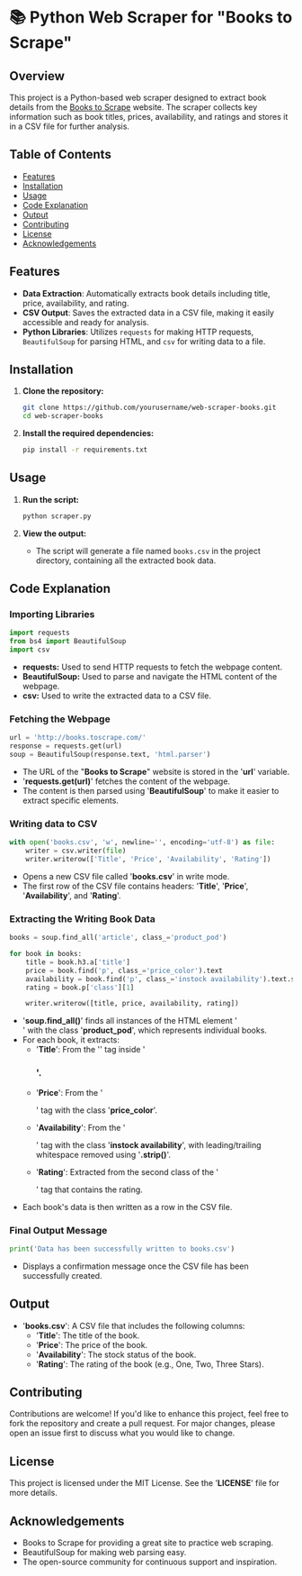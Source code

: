 # 📚 Python Web Scraper for "Books to Scrape"

## Overview

This project is a Python-based web scraper designed to extract book details from the [Books to Scrape](http://books.toscrape.com/) website. The scraper collects key information such as book titles, prices, availability, and ratings and stores it in a CSV file for further analysis.

## Table of Contents

- [Features](#features)
- [Installation](#installation)
- [Usage](#usage)
- [Code Explanation](#code-explanation)
- [Output](#output)
- [Contributing](#contributing)
- [License](#license)
- [Acknowledgements](#acknowledgements)

## Features

- **Data Extraction**: Automatically extracts book details including title, price, availability, and rating.
- **CSV Output**: Saves the extracted data in a CSV file, making it easily accessible and ready for analysis.
- **Python Libraries**: Utilizes `requests` for making HTTP requests, `BeautifulSoup` for parsing HTML, and `csv` for writing data to a file.

## Installation

1. **Clone the repository:**
    ```bash
    git clone https://github.com/yourusername/web-scraper-books.git
    cd web-scraper-books
    ```

2. **Install the required dependencies:**
    ```bash
    pip install -r requirements.txt
    ```

## Usage

1. **Run the script:**
    ```bash
    python scraper.py
    ```

2. **View the output:**
   - The script will generate a file named `books.csv` in the project directory, containing all the extracted book data.

## Code Explanation

### Importing Libraries
```python
import requests
from bs4 import BeautifulSoup
import csv
```
 - **requests:** Used to send HTTP requests to fetch the webpage content.
 - **BeautifulSoup:** Used to parse and navigate the HTML content of the webpage.
 - **csv:** Used to write the extracted data to a CSV file.

### Fetching the Webpage
```python
url = 'http://books.toscrape.com/'
response = requests.get(url)
soup = BeautifulSoup(response.text, 'html.parser')
```
  - The URL of the "**Books to Scrape**" website is stored in the '**url**' variable.
  - '**requests.get(url)**' fetches the content of the webpage.
  - The content is then parsed using '**BeautifulSoup**' to make it easier to extract specific elements.

### Writing data to CSV
```python
with open('books.csv', 'w', newline='', encoding='utf-8') as file:
    writer = csv.writer(file)
    writer.writerow(['Title', 'Price', 'Availability', 'Rating'])
```
  - Opens a new CSV file called '**books.csv**' in write mode.
  - The first row of the CSV file contains headers: '**Title**', '**Price**', '**Availability**', and '**Rating**'.

### Extracting the Writing Book Data
```python
books = soup.find_all('article', class_='product_pod')

for book in books:
    title = book.h3.a['title']
    price = book.find('p', class_='price_color').text
    availability = book.find('p', class_='instock availability').text.strip()
    rating = book.p['class'][1]

    writer.writerow([title, price, availability, rating])
```
  - '**soup.find_all()**' finds all instances of the HTML element '**<article>**' with the class '**product_pod**', which represents individual books.
  - For each book, it extracts:
    - '**Title**': From the '**<a>**' tag inside '**<h3>**'.
    - '**Price**': From the '**<p>**' tag with the class '**price_color**'.
    - '**Availability**': From the '**<p>**' tag with the class '**instock availability**', with leading/trailing whitespace removed using '**.strip()**'.
    - '**Rating**': Extracted from the second class of the '**<p>**' tag that contains the rating.
  - Each book's data is then written as a row in the CSV file.

### Final Output Message
```python
print('Data has been successfully written to books.csv')
```
 - Displays a confirmation message once the CSV file has been successfully created.

## Output
- '**books.csv**': A CSV file that includes the following columns:
    - '**Title**': The title of the book.
    - '**Price**': The price of the book.
    - '**Availability**': The stock status of the book.
    - '**Rating**': The rating of the book (e.g., One, Two, Three Stars).
 
## Contributing
Contributions are welcome! If you'd like to enhance this project, feel free to fork the repository and create a pull request. For major changes, please open an issue first to discuss what you would like to change.

## License
This project is licensed under the MIT License. See the '**LICENSE**' file for more details.

## Acknowledgements
  - Books to Scrape for providing a great site to practice web scraping.
  - BeautifulSoup for making web parsing easy.
  - The open-source community for continuous support and inspiration.
